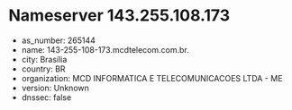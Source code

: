 # Nameserver 143.255.108.173

* as_number: 265144
* name: 143-255-108-173.mcdtelecom.com.br.
* city: Brasília
* country: BR
* organization: MCD INFORMATICA E TELECOMUNICACOES LTDA - ME
* version: Unknown
* dnssec: false
